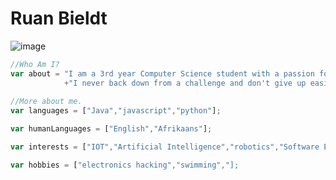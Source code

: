 # Ruan Bieldt

![image](https://media-exp1.licdn.com/dms/image/C5603AQE9cfut8cq9Xw/profile-displayphoto-shrink_200_200/0/1617882468520?e=1624492800&v=beta&t=k51kjWqwab9nIQnd3AxnhpOTVN6gsYmDcTm2s-v7tBs)

```javascript
//Who Am I?
var about = "I am a 3rd year Computer Science student with a passion for learning and improving myself. " 
            +"I never back down from a challenge and don't give up easily.";
            
//More about me.
var languages = ["Java","javascript","python"];

var humanLanguages = ["English","Afrikaans"];

var interests = ["IOT","Artificial Intelligence","robotics","Software Engineering"];

var hobbies = ["electronics hacking","swimming","];
```


